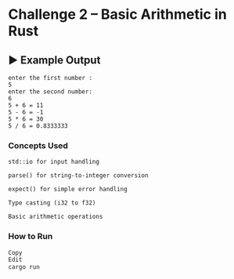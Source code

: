 # Challenge 2 – Basic Arithmetic in Rust
## ▶️ Example Output

```
enter the first number :
5
enter the second number:
6
5 + 6 = 11
5 - 6 = -1
5 * 6 = 30
5 / 6 = 0.8333333
```
###  Concepts Used
```
std::io for input handling

parse() for string-to-integer conversion

expect() for simple error handling

Type casting (i32 to f32)

Basic arithmetic operations
```
### How to Run
```bash
Copy
Edit
cargo run
```
